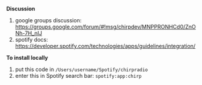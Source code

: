 **Discussion**

1. google groups discussion: https://groups.google.com/forum/#!msg/chirpdev/MNPPRONHCd0/ZnONh-7H_nIJ
1. spotify docs: https://developer.spotify.com/technologies/apps/guidelines/integration/

**To install locally**

1. put this code in `/Users/username/Spotify/chirpradio`
1. enter this in Spotify search bar: `spotify:app:chirp`